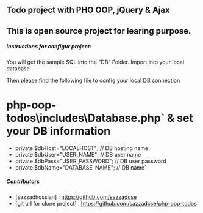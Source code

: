 ## Todo project with PHO OOP, jQuery & Ajax
## This is open source project for learing purpose.

##### Instructions for configur project:

You will get the sample SQL into the "DB" Folder. Import into your local database.

Then please find the following file to config your local DB connection
# php-oop-todos\includes\Database.php` & set your DB information
- private $dbHost="LOCALHOST";        // DB hosting name
- private $dbUser="USER_NAME";        // DB user name
- private $dbPass="USER_PASSWORD";    // DB user password
- private $dbName="DATABASE_NAME";    // DB name`

##### Contributors
- [sazzadhossian] : https://github.com/sazzadcse
- [git url for clone project] : https://github.com/sazzadcse/php-oop-todos
